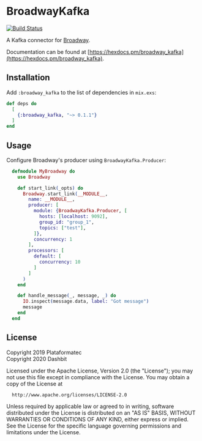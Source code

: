 # BroadwayKafka

[![Build Status](https://github.com/dashbitco/broadway_kafka/workflows/CI/badge.svg)](https://github.com/dahsbitco/broadway_kafka/actions)

A Kafka connector for [Broadway](https://github.com/dashbitco/broadway).

Documentation can be found at [https://hexdocs.pm/broadway_kafka](https://hexdocs.pm/broadway_kafka).

## Installation

Add `:broadway_kafka` to the list of dependencies in `mix.exs`:

```elixir
def deps do
  [
    {:broadway_kafka, "~> 0.1.1"}
  ]
end
```

## Usage

Configure Broadway's producer using `BroadwayKafka.Producer`:

```elixir
  defmodule MyBroadway do
    use Broadway

    def start_link(_opts) do
      Broadway.start_link(__MODULE__,
        name: __MODULE__,
        producer: [
          module: {BroadwayKafka.Producer, [
            hosts: [localhost: 9092],
            group_id: "group_1",
            topics: ["test"],
          ]},
          concurrency: 1
        ],
        processors: [
          default: [
            concurrency: 10
          ]
        ]
      )
    end

    def handle_message(_, message, _) do
      IO.inspect(message.data, label: "Got message")
      message
    end
  end
```

## License

Copyright 2019 Plataformatec\
Copyright 2020 Dashbit

  Licensed under the Apache License, Version 2.0 (the "License");
  you may not use this file except in compliance with the License.
  You may obtain a copy of the License at

      http://www.apache.org/licenses/LICENSE-2.0

  Unless required by applicable law or agreed to in writing, software
  distributed under the License is distributed on an "AS IS" BASIS,
  WITHOUT WARRANTIES OR CONDITIONS OF ANY KIND, either express or implied.
  See the License for the specific language governing permissions and
  limitations under the License.
